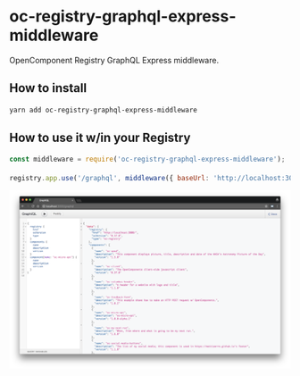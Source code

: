 # oc-registry-graphql-express-middleware

OpenComponent Registry GraphQL Express middleware.

## How to install

```bash
yarn add oc-registry-graphql-express-middleware
```

## How to use it w/in your Registry

```javascript
const middleware = require('oc-registry-graphql-express-middleware');

registry.app.use('/graphql', middleware({ baseUrl: 'http://localhost:3000/', graphiql: true }));
```

![query-registry](query-registry-v2.png "query-registry")
